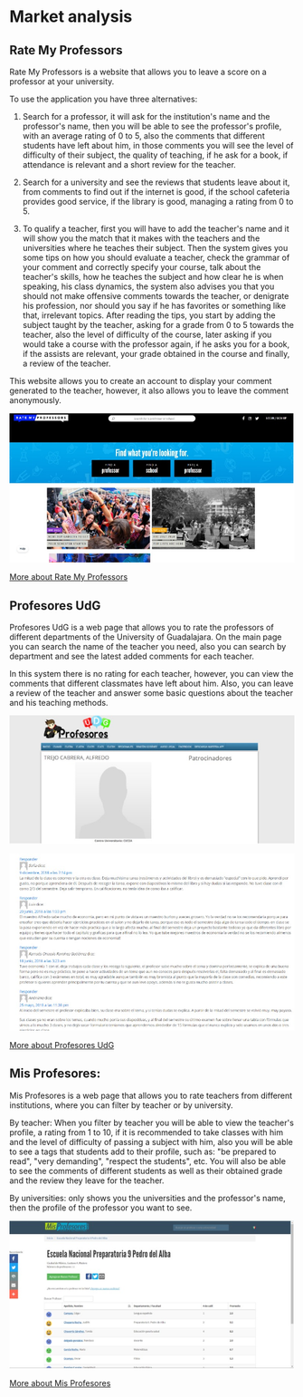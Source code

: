 # Market analysis

## Rate My Professors

Rate My Professors is a website that allows you to leave a score on a professor at your university.

To use the application you have three alternatives:

1. Search for a professor, it will ask for the institution's name and the professor's name, then you will be able to see the professor's profile, with an average rating of 0 to 5, also the comments that different students have left about him, in those comments you will see the level of difficulty of their subject, the quality of teaching, if he ask for a book, if attendance is relevant and a short review for the teacher.

2. Search for a university and see the reviews that students leave about it, from comments to find out if the internet is good, if the school cafeteria provides good service, if the library is good, managing a rating from 0 to 5.

3. To qualify a teacher, first you will have to add the teacher's name and it will show you the match that it makes with the teachers and the universities where he teaches their subject. Then the system gives you some tips on how you should evaluate a teacher, check the grammar of your comment and correctly specify your course, talk about the teacher's skills, how he teaches the subject and how clear he is when speaking, his class dynamics, the system also advises you that you should not make offensive comments towards the teacher, or denigrate his profession, nor should you say if he has favorites or something like that, irrelevant topics. After reading the tips, you start by adding the subject taught by the teacher, asking for a grade from 0 to 5 towards the teacher, also the level of difficulty of the course, later asking if you would take a course with the professor again, if he asks you for a book, if the assists are relevant, your grade obtained in the course and finally, a review of the teacher.

This website allows you to create an account to display your comment generated to the teacher, however, it also allows you to leave the comment anonymously.

<p align="center">
    <img width="600px" src="../images/rateprof.jpg">
</p>

[More about Rate My Professors](https://www.ratemyprofessors.com/)

## Profesores UdG

Profesores UdG is a web page that allows you to rate the professors of different departments of the University of Guadalajara. On the main page you can search the name of the teacher you need, also you can search by department and see the latest added comments for each teacher.

In this system there is no rating for each teacher, however, you can view the comments that different classmates have left about him. Also, you can leave a review of the teacher and answer some basic questions about the teacher and his teaching methods.

<p align="center">
    <img width="600px" src="../images/profudg.jpg">
</p>

<p align="center">
    <img width="600px" src="../images/profudg2.jpg">
</p>

[More about Profesores UdG](https://www.profesores-udg.com.mx/)

## Mis Profesores:

Mis Profesores is a web page that allows you to rate teachers from different institutions, where you can filter by teacher or by university.

By teacher: When you filter by teacher you will be able to view the teacher's profile, a rating from 1 to 10, if it is recommended to take classes with him and the level of difficulty of passing a subject with him, also you will be able to see a tags that students add to their profile, such as: "be prepared to read", "very demanding", "respect the students", etc. You will also be able to see the comments of different students as well as their obtained grade and the review they leave for the teacher.

By universities: only shows you the universities and the professor's name, then the profile of the professor you want to see.

<p align="center">
    <img width="600px" src="../images/misprof.jpg">
</p>

[More about Mis Profesores](https://www.misprofesores.com/)
